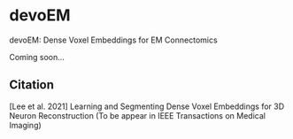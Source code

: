 # devoEM
devoEM: Dense Voxel Embeddings for EM Connectomics

Coming soon...

## Citation
[Lee et al. 2021] 
Learning and Segmenting Dense Voxel Embeddings for 3D Neuron Reconstruction (To be appear in IEEE Transactions on Medical Imaging)
